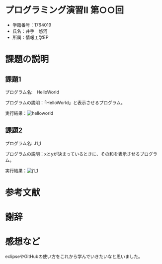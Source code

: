 # プログラミング演習II 第○○回
* 学籍番号：1764019
* 氏名：井手　悠河
* 所属：情報工学EP


# 課題の説明

## 課題1
プログラム名:　HelloWorld

プログラムの説明：「HelloWorld」と表示させるプログラム。

実行結果：![helloworld](https://user-images.githubusercontent.com/44014624/46715921-f9a36680-cc9c-11e8-9987-d2b67aed618d.PNG)

## 課題2
プログラム名: J1_1

プログラムの説明：xとyが決まっているときに、その和を表示させるプログラム。

実行結果：![j1_1](https://user-images.githubusercontent.com/44014624/46715952-150e7180-cc9d-11e8-9124-d3777a58c6ec.PNG)


# 参考文献


# 謝辞


# 感想など
eclipseやGitHubの使い方をこれから学んでいきたいなと思いました。
